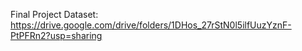 Final Project
Dataset: https://drive.google.com/drive/folders/1DHos_27rStN0l5ilfUuzYznF-PtPFRn2?usp=sharing
